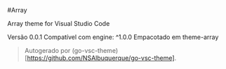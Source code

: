#Array

Array theme for Visual Studio Code

Versão 0.0.1
Compatível com engine: ^1.0.0
Empacotado em theme-array

> Autogerado por (go-vsc-theme)[https://github.com/NSAlbuquerque/go-vsc-theme].